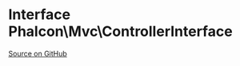# Interface **Phalcon\\Mvc\\ControllerInterface**

<a href="https://github.com/phalcon/cphalcon/blob/master/phalcon/mvc/controllerinterface.zep" class="btn btn-default btn-sm">Source on GitHub</a>

